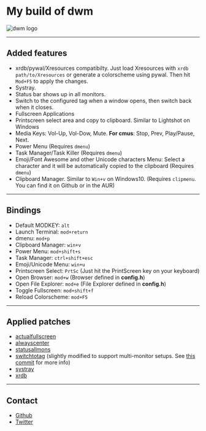 # My build of dwm

![dwm logo](dwm.png)

---

## Added features

+ xrdb/pywal/Xresources compatibilty. Just load Xresources with `xrdb path/to/Xresources` or generate a colorscheme using pywal. Then hit `Mod+F5` to apply the changes.
+ Systray.
+ Status bar shows up in  all monitors.
+ Switch to the configured tag when a window opens, then switch back when it closes.
+ Fullscreen Applications
+ Printscreen select area and copy to clipboard. Similar to Lightshot on Windows
+ Media Keys: Vol-Up, Vol-Dow, Mute. **For cmus**: Stop, Prev, Play/Pause, Next.
+ Power Menu (Requires `dmenu`)
+ Task Manager/Task Killer (Requires `dmenu`)
+ Emoji/Font Awesome and other Unicode characters Menu: Select a character and it will be automatically copied to the clipboard (Requires `dmenu`)
+ Clipboard Manager. Similar to `Win+v` on Windows10. (Requires `clipmenu`. You can find it on Github or in the AUR)

---

## Bindings

+ Default MODKEY: `alt`
+ Launch Terminal: `mod+return`
+ dmenu: `mod+p`
+ Clipboard Manager: `win+v`
+ Power Menu: `mod+shift+s`
+ Task Manager: `ctrl+shift+esc`
+ Emoji/Unicode Menu: `win+u`
+ Printscreen Select: `PrtSc` (Just hit the PrintScreen key on your keyboard)
+ Open Browser: `mod+w` (Browser defined in **config.h**)
+ Open File Explorer: `mod+e` (File Explorer defined in **config.h**)
+ Toggle Fullscreen: `mod+shift+f`
+ Reload Colorscheme: `mod+F5`

---

## Applied patches

+ [actualfullscreen](https://dwm.suckless.org/patches/actualfullscreen/)
+ [alwayscenter](https://dwm.suckless.org/patches/alwayscenter/)
+ [statusallmons](https://dwm.suckless.org/patches/statusallmons/)
+ [switchtotag](https://dwm.suckless.org/patches/switchtotag/) (slightly modified to support multi-monitor setups. See [this commit](https://github.com/FawkesOficial/dwm/commit/d4c21b5921a1734773a6d59d8b61868d1b2ab495) for more info)
+ [systray](https://dwm.suckless.org/patches/systray/)
+ [xrdb](https://dwm.suckless.org/patches/xrdb/)

---

## Contact

- [Github](https://github.com/FawkesOficial)
- [Twitter](https://twitter.com/FawkesOficial)
